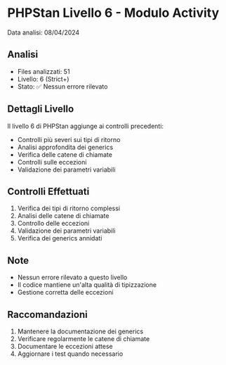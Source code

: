 # PHPStan Livello 6 - Modulo Activity

Data analisi: 08/04/2024

## Analisi
- Files analizzati: 51
- Livello: 6 (Strict+)
- Stato: ✅ Nessun errore rilevato

## Dettagli Livello
Il livello 6 di PHPStan aggiunge ai controlli precedenti:
- Controlli più severi sui tipi di ritorno
- Analisi approfondita dei generics
- Verifica delle catene di chiamate
- Controlli sulle eccezioni
- Validazione dei parametri variabili

## Controlli Effettuati
1. Verifica dei tipi di ritorno complessi
2. Analisi delle catene di chiamate
3. Controllo delle eccezioni
4. Validazione dei parametri variabili
5. Verifica dei generics annidati

## Note
- Nessun errore rilevato a questo livello
- Il codice mantiene un'alta qualità di tipizzazione
- Gestione corretta delle eccezioni

## Raccomandazioni
1. Mantenere la documentazione dei generics
2. Verificare regolarmente le catene di chiamate
3. Documentare le eccezioni attese
4. Aggiornare i test quando necessario 
